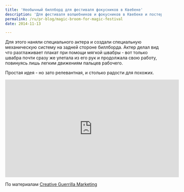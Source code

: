 ```yaml
---
title: 'Необычный биллборд для фестиваля фокусников в Квебеке'
description: 'Для фестиваля волшебников и фокусников в Квебеке и постер должен быть волшебным.'
permalink: /ru/pr-blog/magic-broom-for-magic-festival
date: 2014-11-13

---
```


Для этого наняли специального актера и создали специальную механическую систему на задней стороне биллборда. Актер делал вид что разглаживает плакат при помощи мягкой швабры - вот только швабра почти сразу же улетала из его рук и продолжала свою работу, повинуясь лишь легким движениям пальцев рабочего.

Простая идея - но зато релевантная, и столько радости для похожих.

<iframe width="560" height="315" src="https://www.youtube.com/embed/ZUYCSNwBIhs" frameborder="0" allowfullscreen></iframe>

По материалам <a href="https://www.creativeguerrillamarketing.com/guerrilla-marketing/le-festival-de-magie-de-quebec-creates-magical-billboard-youll-ever-see/">Creative Guerrilla Marketing </a>

